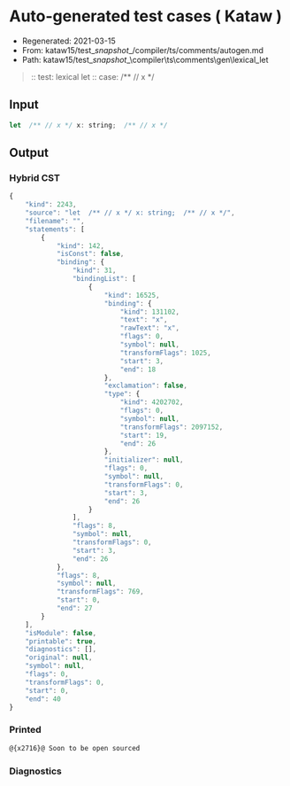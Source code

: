 # Auto-generated test cases ( Kataw )
- Regenerated: 2021-03-15
- From: kataw15/test\__snapshot__/compiler/ts/comments/autogen.md
- Path: kataw15/test\__snapshot__\compiler\ts\comments\gen\lexical_let
> :: test: lexical let
> :: case:  /** // x */
## Input

`````js
let  /** // x */ x: string;  /** // x */
`````

## Output

### Hybrid CST

```javascript
{
    "kind": 2243,
    "source": "let  /** // x */ x: string;  /** // x */",
    "filename": "",
    "statements": [
        {
            "kind": 142,
            "isConst": false,
            "binding": {
                "kind": 31,
                "bindingList": [
                    {
                        "kind": 16525,
                        "binding": {
                            "kind": 131102,
                            "text": "x",
                            "rawText": "x",
                            "flags": 0,
                            "symbol": null,
                            "transformFlags": 1025,
                            "start": 3,
                            "end": 18
                        },
                        "exclamation": false,
                        "type": {
                            "kind": 4202702,
                            "flags": 0,
                            "symbol": null,
                            "transformFlags": 2097152,
                            "start": 19,
                            "end": 26
                        },
                        "initializer": null,
                        "flags": 0,
                        "symbol": null,
                        "transformFlags": 0,
                        "start": 3,
                        "end": 26
                    }
                ],
                "flags": 8,
                "symbol": null,
                "transformFlags": 0,
                "start": 3,
                "end": 26
            },
            "flags": 8,
            "symbol": null,
            "transformFlags": 769,
            "start": 0,
            "end": 27
        }
    ],
    "isModule": false,
    "printable": true,
    "diagnostics": [],
    "original": null,
    "symbol": null,
    "flags": 0,
    "transformFlags": 0,
    "start": 0,
    "end": 40
}
```

### Printed

```javascript
@{x2716}@ Soon to be open sourced
```

### Diagnostics

```javascript

```

